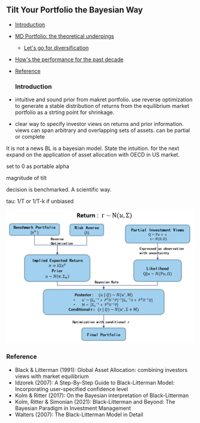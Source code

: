 
#

## Tilt Your Portfolio the Bayesian Way

- [Introduction](#introduction)
- [MD Portfolio: the theoretical underpings](#why)
  - [Let's go for diversification](#subparagraph1)
- [How's the performance for the past decade](#perf)
- [Reference](#ref)

  ### Introduction <a name="introduction"></a>

- intuitive and sound prior from makret portfolio. use reverse optimization to generate a stable distribution of returns from the equilibrium market portfolio as a strting point for shrinkage.
- clear way to specify investor views on returns and prior information. views can span arbitrary and overlapping sets of assets. can be partial or complete


It is not a news BL is a bayesian model. State the intuition. for the next expand on the application of asset allocation with OECD in US market.

set to 0 as portable alpha

magnitude of tilt


decision is benchmarked. A scientific way. 

tau: 1/T or 1/T-k if unbiased

![BL](https://raw.githubusercontent.com/SkyBlueRW/SkyBlueRW.github.io/main/_posts/asset/bl.png)


  ### Reference <a name="ref"></a>
  - Black & Litterman (1991): Global Asset Allocation: combining investors views with market equilibrium
  - Idzorek (2007): A Step-By-Step Guide to Black-Litterman Model: Incorporating user-specified confidence level
  - Kolm & Ritter (2017): On the Bayesian interpretation of Black-Litterman
  - Kolm, Ritter & Simonian (2021): Black-Litterman and Beyond: The Bayesian Paradigm in Investment Management
  - Walters (2007): The Black-Litterman Model in Detail
